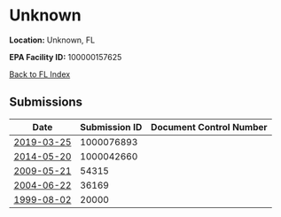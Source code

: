 # Unknown

**Location:** Unknown, FL

**EPA Facility ID:** 100000157625

[Back to FL Index](../../index.md)

## Submissions

| Date | Submission ID | Document Control Number |
|------|--------------|-------------------------|
| [2019-03-25](submissions/1000076893.md) | 1000076893 |  |
| [2014-05-20](submissions/1000042660.md) | 1000042660 |  |
| [2009-05-21](submissions/54315.md) | 54315 |  |
| [2004-06-22](submissions/36169.md) | 36169 |  |
| [1999-08-02](submissions/20000.md) | 20000 |  |
